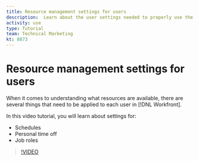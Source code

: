 ```yaml
---
title: Resource management settings for users
description:  Learn about the user settings needed to properly use the resource management tools.
activity: use
type: Tutorial
team: Technical Marketing
kt: 8873
---
```

# Resource management settings for users

When it comes to understanding what resources are available, there are several things that need to be applied to each user in [!DNL Workfront]. 

In this video tutorial, you will learn about settings for:

* Schedules
* Personal time off
* Job roles

>[!VIDEO](https://video.tv.adobe.com/v/335161/?quality=12)
